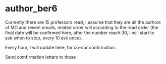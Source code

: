 # author_ber6
Currently there are 15 professors read, I assume that they are all the authors of MD and resent emails, related order will according to the read order (the final date will be confirmed here, after the number reach 30, I will start to ask when to stop, every 10 ask once).

Every hour, I will update here, for co-cor confirmation.

Send comfirmation letters to those
